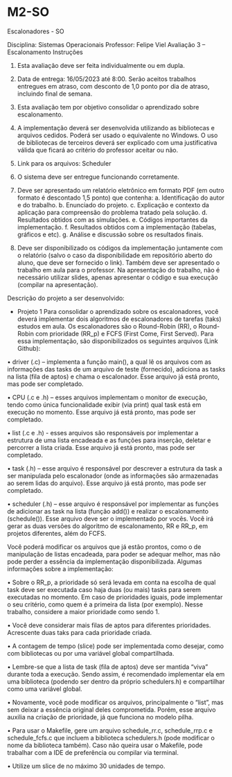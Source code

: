 # M2-SO
Escalonadores - SO

Disciplina: Sistemas Operacionais Professor: Felipe Viel
Avaliação 3 – Escalonamento
Instruções
1. Esta avaliação deve ser feita individualmente ou em dupla.
2. Data de entrega: 16/05/2023 até 8:00. Serão aceitos trabalhos entregues em atraso, com desconto de 1,0 ponto por dia de atraso, incluindo final de semana.
3. Esta avaliação tem por objetivo consolidar o aprendizado sobre escalonamento.
4. A implementação deverá ser desenvolvida utilizando as bibliotecas e arquivos cedidos. Poderá ser usado o equivalente no Windows. O uso de bibliotecas de terceiros deverá ser explicado com uma justificativa válida que ficará ao critério do professor aceitar ou não.
5. Link para os arquivos: Scheduler
6. O sistema deve ser entregue funcionando corretamente.
7. Deve ser apresentado um relatório eletrônico em formato PDF (em outro formato é descontado
1,5 ponto) que contenha:
a. Identificação do autor e do trabalho.
b. Enunciado do projeto.
c. Explicação e contexto da aplicação para compreensão do problema tratado pela
solução.
d. Resultados obtidos com as simulações.
e. Códigos importantes da implementação.
f. Resultados obtidos com a implementação (tabelas, gráficos e etc).
g. Análise e discussão sobre os resultados finais.
 
 8. Deve ser disponibilizado os códigos da implementação juntamente com o relatório (salvo o caso da disponibilidade em repositório aberto do aluno, que deve ser fornecido o link). Também deve ser apresentado o trabalho em aula para o professor. Na apresentação do trabalho, não é necessário utilizar slides, apenas apresentar o código e sua execução (compilar na apresentação).

Descrição do projeto a ser desenvolvido:

- Projeto 1
Para consolidar o aprendizado sobre os escalonadores, você deverá implementar dois algoritmos de escalonadores de tarefas (taks) estudos em aula. Os escalonadores são o Round-Robin (RR), o Round-Robin com prioridade (RR_p) e FCFS (First Come, First Served). Para essa implementação, são disponibilizados os seguintes arquivos (Link Github):

• driver (.c) – implementa a função main(), a qual lê os arquivos com as informações das tasks de um arquivo de teste (fornecido), adiciona as tasks na lista (fila de aptos) e chama o escalonador. Esse arquivo já está pronto, mas pode ser completado.

• CPU (.c e .h) – esses arquivos implementam o monitor de execução, tendo como única funcionalidade exibir (via print) qual task está em execução no momento. Esse arquivo já está pronto, mas pode ser completado.

 
• list (.c e .h) - esses arquivos são responsáveis por implementar a estrutura de uma lista encadeada e as funções para inserção, deletar e percorrer a lista criada. Esse arquivo já está pronto, mas pode ser completado.

• task (.h) – esse arquivo é responsável por descrever a estrutura da task a ser manipulada pelo escalonador (onde as informações são armazenadas ao serem lidas do arquivo). Esse arquivo já está pronto, mas pode ser completado.

• scheduler (.h) – esse arquivo é responsável por implementar as funções de adicionar as task na lista (função add()) e realizar o escalonamento (schedule()). Esse arquivo deve ser o implementado por vocês. Você irá gerar as duas versões do algoritmo de escalonamento, RR e RR_p, em projetos diferentes, além do FCFS.

Você poderá modificar os arquivos que já estão prontos, como o de manipulação de listas encadeada, para poder se adequar melhor, mas não pode perder a essência da implementação disponibilizada. Algumas informações sobre a implementação:

• Sobre o RR_p, a prioridade só será levada em conta na escolha de qual task deve ser executada caso haja duas (ou mais) tasks para serem executadas no momento. Em caso de prioridades iguais, pode implementar o seu critério, como quem é a primeira da lista (por exemplo). Nesse trabalho, considere a maior prioridade como sendo 1.

• Você deve considerar mais filas de aptos para diferentes prioridades. Acrescente duas taks para cada prioridade criada.

• A contagem de tempo (slice) pode ser implementada como desejar, como com bibliotecas ou por uma variável global compartilhada.

• Lembre-se que a lista de task (fila de aptos) deve ser mantida “viva” durante toda a execução. Sendo assim, é recomendado implementar ela em uma biblioteca (podendo ser dentro da próprio schedulers.h) e compartilhar como uma variável global.

• Novamente, você pode modificar os arquivos, principalmente o “list”, mas sem deixar a essência original deles comprometida. Porém, esse arquivo auxilia na criação de prioridade, já que funciona no modelo pilha.

• Para usar o Makefile, gere um arquivo schedule_rr.c, schedule_rrp.c e schedule_fcfs.c que incluem a biblioteca schedulers.h (pode modificar o nome da biblioteca também). Caso não queira usar o Makefile, pode trabalhar com a IDE de preferência ou compilar via terminal.

• Utilize um slice de no máximo 30 unidades de tempo.
